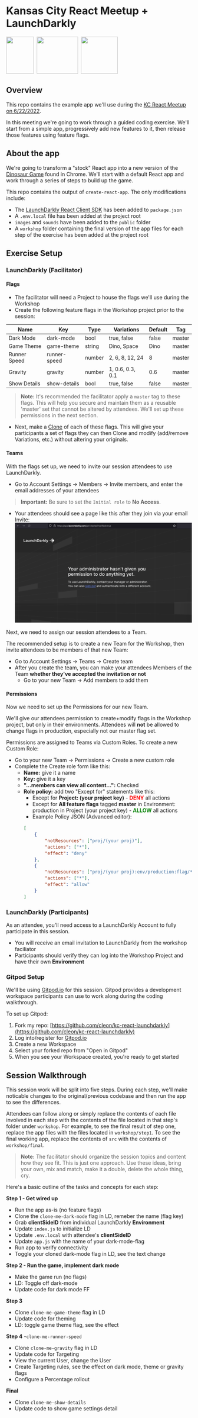 # Kansas City React Meetup + LaunchDarkly

<p align="left">
    <img width="75" height="100" src="https://ih1.redbubble.net/image.451630689.0249/flat,750x,075,f-pad,750x1000,f8f8f8.u3.jpg">&nbsp;
    <img width="112" height="100" src="https://upload.wikimedia.org/wikipedia/commons/thumb/a/a7/React-icon.svg/539px-React-icon.svg.png">&nbsp;
    <img width="100" height="100" src="https://res.cloudinary.com/crunchbase-production/image/upload/c_lpad,h_170,w_170,f_auto,b_white,q_auto:eco,dpr_1/b5qnw15lckk72stqydxp">
</p>

## Overview

This repo contains the example app we'll use during the [KC React Meetup on 6/22/2022](https://www.meetup.com/kansas-city-react-meetup/events/zrtdtsydcjbdc/).

In this meeting we're going to work through a guided coding exercise. We'll start from a simple app, progressively add new features to it, then release those features using feature flags.

## About the app

We're going to transform a "stock" React app into a new version of the [Dinosaur Game](https://en.wikipedia.org/wiki/Dinosaur_Game) found in Chrome. We'll start with a default React app and work through a series of steps to build up the game.

This repo contains the output of `create-react-app`. The only modifications include:
 * The [LaunchDarkly React Client SDK](https://github.com/launchdarkly/react-client-sdk) has been added to `package.json`
 * A `.env.local` file has been added at the project root
 * `images` and `sounds` have been added to the `public` folder
 * A `workshop` folder containing the final version of the app files for each step of the exercise has been added at the project root

## Exercise Setup

### LaunchDarkly (Facilitator)

#### **Flags**

* The facilitator will need a Project to house the flags we'll use during the Workshop
* Create the following feature flags in the Workshop project prior to the session:

| Name      | Key | Type | Variations | Default | Tag |
| --------- | ---- |---- | ---------- | ------- | ----|
| Dark Mode | dark-mode | bool | true, false| false | master |
| Game Theme| game-theme | string | Dino, Space | Dino | master |
| Runner Speed | runner-speed | number | 2, 6, 8, 12, 24 | 8 | master |
| Gravity   | gravity | number | 1, 0.6, 0.3, 0.1 | 0.6 | master |
| Show Details | show-details | bool | true, false | false | master |

> **Note:** It's recommended the facilitator apply a `master` tag to these flags. This will help you secure and maintain them as a reusable 'master' set that cannot be altered by attendees. We'll set up these permissions in the next section. 

* Next, make a [Clone](https://docs.launchdarkly.com/home/getting-started/feature-flags/?q=clone#cloning-flags) of each of these flags. This will give your participants a set of flags they can then Clone and modify (add/remove Variations, etc.) without altering your originals.

#### **Teams**

With the flags set up, we need to invite our session attendees to use LaunchDarkly.
* Go to Account Settings &#8594; Members &#8594; Invite members, and enter the email addresses of your attendees
>**Important:** Be sure to set the `Initial role` to **No Access**.
* Your attendees should see a page like this after they join via your email Invite: ![no access image](./kc-react-launchdarkly/workshop/docs/images/no-access.png)

Next, we need to assign our session attendees to a Team. 

The recommended setup is to create a new Team for the Workshop, then invite attendees to be members of that new Team:
* Go to Account Settings &#8594; Teams &#8594; Create team
* After you create the team, you can make your attendees Members of the Team **whether they've accepted the invitation or not**
    * Go to your new Team &#8594; Add members to add them

#### **Permissions**

Now we need to set up the Permissions for our new Team.

We'll give our attendees permission to create+modify flags in the Workshop project, but only in their environments. Attendees will **not** be allowed to change flags in production, especially not our master flag set.

Permissions are assigned to Teams via Custom Roles. To create a new Custom Role:
* Go to your new Team &#8594; Permissions &#8594; Create a new custom role
* Complete the Create role form like this:
    * **Name:** give it a name
    * **Key:** give it a key
    * **"...members can view all content...":** Checked
    * **Role policy:** add two "Except for" statements like this:
        * Except for **Project: (your project key)** - **<span style="color: red">DENY</span>** all actions
        * Except for **All feature flags** tagged **master** in Environment: production in Project (your project key) - **<span style="color: green">ALLOW</span>** all actions
        * Example Policy JSON (Advanced editor):
        ```json
        [
            {
                "notResources": ["proj/(your proj)"],
                "actions": ["*"],
                "effect": "deny"
            },
            {
                "notResources": ["proj/(your proj):env/production:flag/*;master"],
                "actions": ["*"],
                "effect": "allow"
            }
        ]
        ```

### LaunchDarkly (Participants)

As an attendee, you'll need access to a LaunchDarkly Account to fully participate in this session. 

* You will receive an email invitation to LaunchDarkly from the workshop faciliator
* Participants should verify they can log into the Workshop Project and have their own **Environment**

### Gitpod Setup

We'll be using [Gitpod.io](gitpod.io) for this session. Gitpod provides a development workspace participants can use to work along during the coding walkthrough.

To set up Gitpod:

1. Fork my repo: [https://github.com/cleon/kc-react-launchdarkly](https://github.com/cleon/kc-react-launchdarkly)
2. Log into/register for [Gitpod.io](https://gitpod.io)
3. Create a new Workspace
4. Select your forked repo from "Open in Gitpod"
5. When you see your Workspace created, you're ready to get started

## Session Walkthrough

This session work will be split into five steps. During each step, we'll make noticable changes to the original/previous codebase and then run the app to see the differences. 

Attendees can follow along or simply replace the contents of each file involved in each step with the contents of the file located in that step's folder under `workshop`. For example, to see the final result of step one, replace the app files with the files located in `workshop/step1`. To see the final working app, replace the contents of `src` with the contents of `workshop/final`.

> **Note:** The facilitator should organize the session topics and content how they see fit. This is just one approach. Use these ideas, bring your own, mix and match, make it a double, delete the whole thing, cry.

Here's a basic outline of the tasks and concepts for each step:

**Step 1 - Get wired up**
- Run the app as-is (no feature flags)
- Clone the `clone-me-dark-mode` flag in LD, remeber the name (flag key)
- Grab **clientSideID** from individual LaunchDarkly **Environment** 
- Update `index.js` to initialize LD
- Update `.env.local` with attendee's **clientSideID**
- Update `app.js` with the name of your dark-mode-flag
- Run app to verify connectivity
- Toggle your cloned dark-mode flag in LD, see the text change

**Step 2 - Run the game, implement dark mode**
- Make the game run (no flags)
- LD: Toggle off dark-mode
- Update code for dark mode FF

**Step 3**
- Clone `clone-me-game-theme` flag in LD
- Update code for theming
- LD: toggle game theme flag, see the effect

**Step 4**
-`clone-me-runner-speed` 
- Clone `clone-me-gravity` flag in LD
- Update code for Targeting
- View the current User, change the User
- Create Targeting rules, see the effect on dark mode, theme or gravity flags
- Configure a Percentage rollout

**Final**
- Clone `clone-me-show-details`
- Update code to show game settings detail